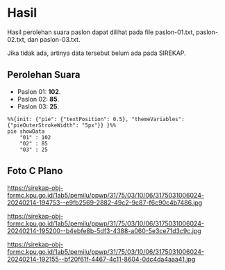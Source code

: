 # Hasil

Hasil perolehan suara paslon dapat dilihat pada file paslon-01.txt, paslon-02.txt, dan paslon-03.txt.

Jika tidak ada, artinya data tersebut belum ada pada SIREKAP.

## Perolehan Suara

 * Paslon 01: **102**.
 * Paslon 02: **85**.
 * Paslon 03: **25**.

```mermaid
%%{init: {"pie": {"textPosition": 0.5}, "themeVariables": {"pieOuterStrokeWidth": "5px"}} }%%
pie showData
    "01" : 102
    "02" : 85
    "03" : 25
```
## Foto C Plano

https://sirekap-obj-formc.kpu.go.id/1ab5/pemilu/ppwp/31/75/03/10/06/3175031006024-20240214-194753--e9fb2569-2882-49c2-9c87-f6c90c4b7486.jpg

https://sirekap-obj-formc.kpu.go.id/1ab5/pemilu/ppwp/31/75/03/10/06/3175031006024-20240214-195200--b4ebfe8b-5df3-4388-a060-5e3ce71d3c9c.jpg

https://sirekap-obj-formc.kpu.go.id/1ab5/pemilu/ppwp/31/75/03/10/06/3175031006024-20240214-192155--bf20f61f-4467-4c11-8604-0dc4da4aaa41.jpg

